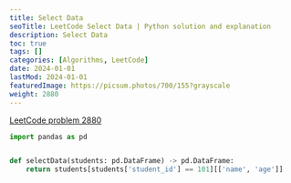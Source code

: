 ```yaml
---
title: Select Data
seoTitle: LeetCode Select Data | Python solution and explanation
description: Select Data
toc: true
tags: []
categories: [Algorithms, LeetCode]
date: 2024-01-01
lastMod: 2024-01-01
featuredImage: https://picsum.photos/700/155?grayscale
weight: 2880
---
```


[LeetCode problem 2880](https://leetcode.com/problems/select-data/)

```python
import pandas as pd


def selectData(students: pd.DataFrame) -> pd.DataFrame:
    return students[students['student_id'] == 101][['name', 'age']]

```
